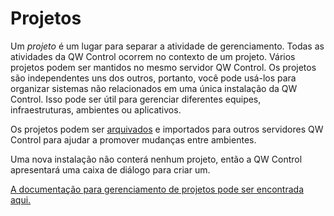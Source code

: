 # Projetos

Um _projeto_ é um lugar para separar a atividade de gerenciamento. Todas as atividades da QW Control ocorrem no contexto de um projeto. Vários projetos podem ser mantidos no mesmo servidor QW Control. Os projetos são independentes uns dos outros, portanto, você pode usá-los para organizar sistemas não relacionados em uma única instalação da QW Control. Isso pode ser útil para gerenciar diferentes equipes, infraestruturas, ambientes ou aplicativos.

Os projetos podem ser [arquivados](/administration/projects/project-archive.md) e importados para outros servidores QW Control para ajudar a promover mudanças entre ambientes.

Uma nova instalação não conterá nenhum projeto, então a QW Control apresentará uma caixa de diálogo para criar um.

[A documentação para gerenciamento de projetos pode ser encontrada aqui.](/administration/projects/)
